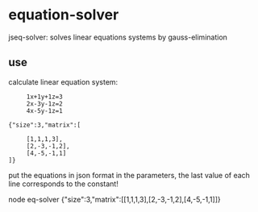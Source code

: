 # equation-solver

jseq-solver: solves linear equations systems by gauss-elimination

## use
calculate linear equation system:
        
         1x+1y+1z=3
         2x-3y-1z=2
         4x-5y-1z=1

    {"size":3,"matrix":[

         [1,1,1,3],
         [2,-3,-1,2],
         [4,-5,-1,1]
    ]}

put the equations in json format in the parameters, the last value of each line corresponds to the constant!


node eq-solver {\"size\":3,\"matrix\":[[1,1,1,3],[2,-3,-1,2],[4,-5,-1,1]]}


